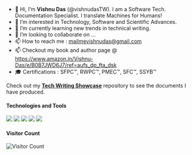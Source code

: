 - 👋 Hi, I’m  **Vishnu Das** (@vishnudasTW). I am a Software Tech. Documentation Specialist. I translate Machines for Humans! 
- 👀 I’m interested in Technology, Software and Scientific Advances.
- 🌱 I’m currently learning new trends in technical writing.
- 💞️ I’m looking to collaborate on ...
- 📫 How to reach me : mailmevishnudas@gmail.com
- 📫 Checkout my book and author page @  https://www.amazon.in/Vishnu-Das/e/B0B7JWD6J7/ref=aufs_dp_fta_dsk
- 🎓 Certifications : SFPC™, RWPC™, PMEC™, SFC™, SSYB™

Check out my [**Tech Writing Showcase**](https://github.com/vishnudasTW/Tech-Writing-Showcase-) repository to see the documents I have produced.
#### Technologies and Tools

<p>
<img src="https://img.shields.io/badge/html5%20-%23E34F26.svg?&style=for-the-badge&logo=html5&logoColor=white"/>
<img src="https://img.shields.io/badge/git%20-%23F05033.svg?&style=for-the-badge&logo=git&logoColor=white"/>
<img src="https://img.shields.io/badge/github%20-%23121011.svg?&style=for-the-badge&logo=github&logoColor=white"/>
<img src="https://img.shields.io/badge/figma%20-%23F24E1E.svg?&style=for-the-badge&logo=figma&logoColor=white"/>
<img src="https://img.shields.io/badge/markdown-%23000000.svg?&style=for-the-badge&logo=markdown&logoColor=white"/>
</p>

#### Visitor Count
![Visitor Count](https://profile-counter.glitch.me/{vishnudasTW}/count.svg)

<!---
vishnudasTW/vishnudasTW is a ✨ special ✨ repository because its `README.md` (this file) appears on your GitHub profile.
You can click the Preview link to take a look at your changes.
--->
